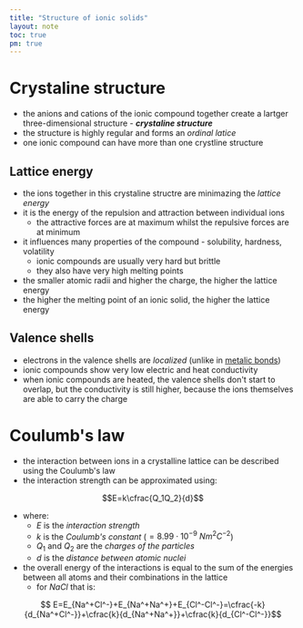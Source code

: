 ```yaml
---
title: "Structure of ionic solids"
layout: note
toc: true
pm: true
---
```

# Crystaline structure
- the anions and cations of the ionic compound together create a lartger three-dimensional structure - **_crystaline structure_**
- the structure is highly regular and forms an _ordinal latice_
- one ionic compound can have more than one crystline structure
## Lattice energy
- the ions together in this crystaline structre are minimazing the _lattice energy_
- it is the energy of the repulsion and attraction between individual ions
    - the attractive forces are at maximum whilst the repulsive forces are at minimum
- it influences many properties of the compound - solubility, hardness, volatility
    - ionic compounds are usually very hard but brittle
    - they also have very high melting points
- the smaller atomic radii and higher the charge, the higher the lattice energy
- the higher the melting point of an ionic solid, the higher the lattice energy
## Valence shells
- electrons in the valence shells are _localized_ (unlike in [metalic bonds](/notes/research/chemistry/ap-chemistry/molecular-and-ionic-compound-structure-and-properties/intramolecular-force-and-potential-energy#metalic-bond))
- ionic compounds show very low electric and heat conductivity
- when ionic compounds are heated, the valence shells don't start to overlap, but the conductivity is still higher, because the ions themselves are able to carry the charge
# Coulumb's law
- the interaction between ions in a crystalline lattice can be described using the Coulumb's law
- the interaction strength can be approximated using:

$$E=k\cfrac{Q_1Q_2}{d}$$

- where:
    - $E$ is the _interaction strength_
    - $k$ is the _Coulumb's constant_ ($=8.99\cdot{10^{-9}}\ Nm^2C^{-2}$)
    - $Q_1$ and $Q_2$ are the _charges of the particles_
    - $d$ is the _distance between atomic nuclei_
- the overall energy of the interactions is equal to the sum of the energies between all atoms and their combinations in the lattice
    - for $NaCl$ that is:

$$ E=E_{Na^+Cl^-}+E_{Na^+Na^+}+E_{Cl^-Cl^-}=\cfrac{-k}{d_{Na^+Cl^-}}+\cfrac{k}{d_{Na^+Na^+}}+\cfrac{k}{d_{Cl^-Cl^-}}$$